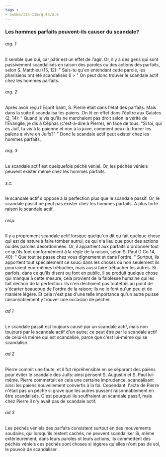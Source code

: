 ```yaml
---
tags : 
- Summa/IIa-IIæ/q.43/a.6
---
```


### Les hommes parfaits peuvent-ils causer du scandale?

###### arg. 1
Il semble que oui, car pâtir est un effet de l'agir. Or, il y a des gens qui sont passivement scandalisés en raison des paroles ou des actions des parfaits, selon S. Matthieu (15, 12): " Sais-tu qu'en entendant cette parole, les pharisiens ont été scandalisés 6 > " On peut donc trouver le scandale actif chez les hommes parfaits. 

###### arg. 2
Après avoir reçu l'Esprit Saint, S. Pierre était dans l'état des parfaits. Mais dans la suite il scandalisa les païens. On lit en effet dans l'épître aux Galates (2, 14): " Quand je vis qu'ils ne marchaient pas droit selon la vérité de l’Évangile, je dis à Céphas (c'est-à-dire à Pierre), en face de tous: "Si toi, qui es Juif, tu vis à la païenne et non à la juive, comment peux-tu forcer les païens à vivre en Juifs?" " Donc le scandale actif peut exister chez les hommes parfaits. 

###### arg. 3
Le scandale actif est quelquefois péché véniel. Or, les péchés véniels peuvent exister même chez les hommes parfaits. 

###### s.c.
le scandale actif s'oppose à la perfection plus que le scandale passif. Or, le scandale passif ne peut pas exister chez les hommes parfaits. A plus forte raison le scandale actif. 

###### resp.
Il y a proprement scandale actif lorsque quelqu'un dit ou fait quelque chose qui est de nature à faire tomber autrui; ce qui n'a lieu que pour des actions ou des paroles désordonnées. Or, il appartient aux parfaits d'ordonner tout ce qu'ils font conformément à la règle de la raison, selon S. Paul (1 Co 14, 40): " Que tout se passe chez vous dignement et dans l'ordre. " Surtout, ils apportent tout spécialement ce souci dans les choses où non seulement ils pourraient eux-mêmes trébucher, mais aussi faire trébucher les autres. Si parfois, dans ce qu'ils disent ou font en public, il se produit quelque chose qui manque à cette mesure, cela provient de la faiblesse humaine qui les fait déchoir de la perfection. Ils n'en déchoient pas toutefois au point de s'écarter beaucoup de l'ordre de la raison; ils ne le font qu'un peu et de manière légère. Et cela n'est pas d'une telle importance qu'un autre puisse raisonnablement y trouver une occasion de pécher. 

###### ad 1
Le scandale passif est toujours causé par un scandale actif, mais non toujours par le scandale actif d'un autre; ce peut être par le scandale actif de celui-là même qui est scandalisé, parce que c'est lui-même qui se scandalise. 

###### ad 2
Pierre commit une faute, et il fut répréhensible en se séparant des païens pour éviter le scandale des Juifs: ainsi pensent S. Augustin et S. Paul lui-même. Pierre commettait en cela une certaine imprudence, scandalisant ainsi les païens nouvellement convertis à la foi. Cependant, l'acte de Pierre n'était pas un péché si grave que les autres pussent raisonnablement en être scandalisés. C'est pourquoi ils souffraient un scandale passif, mais chez Pierre il n'y avait pas de scandale actif. 

###### ad 3
Les péchés véniels des parfaits consistent surtout en des mouvements soudains, qui lorsqu'ils restent cachés, ne peuvent scandaliser Si, même extérieurement, dans leurs paroles ot leurs actions, ils commettent des péchés véniels ces péchés sont choses si légères qu'elles n'ont pas de soi, le pouvoir de scandaliser. 

